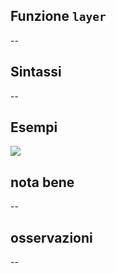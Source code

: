 ## Funzione `layer`

--

## Sintassi

--

## Esempi

<img src="/img/variabili/layer/layer1.png">

## nota bene

--

## osservazioni

--